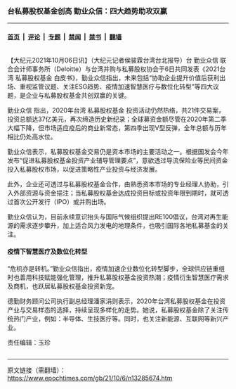 ### 台私募股权基金创高 勤业众信：四大趋势助攻双赢

---

#### [首页](../../../..?n13285674) &nbsp;|&nbsp; [评论](../../../../../epoch-comment?n13285674) &nbsp;|&nbsp; [专题](../../../../../epoch-special?n13285674) &nbsp;|&nbsp; [禁闻](../../../../../epoch-news?n13285674) &nbsp;|&nbsp; [禁书](../../../../../books?n13285674) &nbsp;|&nbsp; [翻墙](https://github.com/gfw-breaker/nogfw/blob/master/README.md?n13285674)


<div class="column" id="artbody" itemprop="articleBody">
 <!-- article content begin -->
 <p>
  【大纪元2021年10月06日讯】（大纪元记者侯骏霖台湾台北报导）台
  <ok href="https://www.epochtimes.com/gb/tag/%E5%8B%A4%E4%B8%9A%E4%BC%97%E4%BF%A1.html">
   勤业众信
  </ok>
  联合会计师事务所（Deloitte）与台湾并购与私募股权协会于6日共同发表《2021台湾
  <ok href="https://www.epochtimes.com/gb/tag/%E7%A7%81%E5%8B%9F%E8%82%A1%E6%9D%83%E5%9F%BA%E9%87%91.html">
   私募股权基金
  </ok>
  白皮书》，勤业众信指出，未来包括“协助企业提升价值后获利出场、重视监管议题、关注ESG趋势、疫情加速智慧医疗与数位化转型”等四大议题，是企业与私募股权基金共创双赢的关键。
 </p>
 <p>
  <ok href="https://www.epochtimes.com/gb/tag/%E5%8B%A4%E4%B8%9A%E4%BC%97%E4%BF%A1.html">
   勤业众信
  </ok>
  指出，2020年台湾
  <ok href="https://www.epochtimes.com/gb/tag/%E7%A7%81%E5%8B%9F%E8%82%A1%E6%9D%83%E5%9F%BA%E9%87%91.html">
   私募股权基金
  </ok>
  投资活动仍然热络，共21件交易案，投资总额达37亿美元，再次缔造历史新纪录；全球募资金额尽管在2020年第二季大幅下降，但市场适应疫后的商业新常态，第四季出现V型反弹，全年总额与历年相比仍处高水位。
 </p>
 <p>
  勤业众信表示，私募股权基金交易仍是资本市场的主要活动之一。根据国发会今年发布“促进私募股权基金投资产业辅导管理要点”，意欲透过导流保险业等民间资金投入私募股权市场，以促进策略性产业投资与经济发展。
 </p>
 <p>
  此外，企业还可透过与私募股权基金合作，由熟悉资本市场的专业经理人协助，引入外部资源与资金挹注；当私募股权基金达成投资目标或投资年限到期时，就可透过首次公开发行（IPO）或并购出场。
 </p>
 <p>
  勤业众信认为，目前永续意识抬头与国际气候组织提出RE100倡议，台湾对再生能源的需求逐步攀升，加上适合风力发电的地理条件，也吸引国际各地私募基金的关注。
 </p>
 <h4>
  疫情下智慧医疗及数位化转型
 </h4>
 <p>
  “危机亦是转机。”勤业众信指出，疫情加速企业数位化转型脚步，全球供应链重组时也善用科技赋能强化管理，推升私募股权基金投资热潮；疫情衍生智慧医疗需求及商机，也跃居私募股权基金投资新宠。
 </p>
 <p>
  德勤财务顾问公司执行副总经理潘家涓则表示，2020年台湾私募股权基金在投资产业与交易样态的选择，持续呈现多样化的走势。她说，私募股权基金除了关注传统热门产业，例如：半导体、生技医疗等。同时，也关注新能源、互联网等新兴产业。
 </p>
 <p>
  责任编辑：玉珍
 </p>
 <!-- article content end -->
</div>


---

原文链接（需翻墙）：https://www.epochtimes.com/gb/21/10/6/n13285674.htm